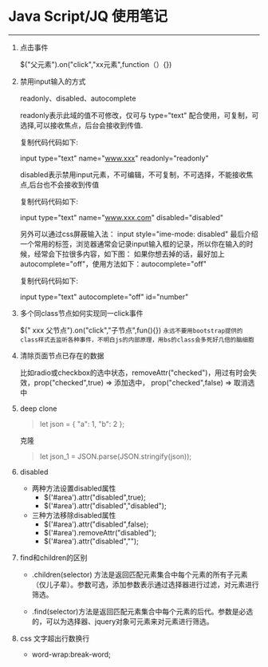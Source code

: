 # Java Script/JQ 使用笔记 #

----------

1. 点击事件

	$("父元素").on("click","xx元素",function（）{})

2. 禁用input输入的方式

	readonly、disabled、autocomplete 

	readonly表示此域的值不可修改，仅可与 type="text" 配合使用，可复制，可选择,可以接收焦点，后台会接收到传值. 
	
	复制代码代码如下:
	
	input type="text" name="www.xxx" readonly="readonly"
	
	disabled表示禁用input元素，不可编辑，不可复制，不可选择，不能接收焦点,后台也不会接收到传值 
	
	复制代码代码如下:
	
	input type="text" name="www.xxx.com" disabled="disabled" 
	
	另外可以通过css屏蔽输入法：
	input style="ime-mode: disabled"
	最后介绍一个常用的标签，浏览器通常会记录input输入框的记录，所以你在输入的时候，经常会下拉很多内容，如下图： 
	如果你想去掉的话，最好加上autocomplete="off"，使用方法如下：autocomplete="off" 
	
	复制代码代码如下:
	
	input type="text" autocomplete="off" id="number" 

3. 多个同class节点如何实现同一click事件

	$(" xxx 父节点").on("click","子节点",fun(){})
	`永远不要用bootstrap提供的class样式去监听各种事件，不明白js的内部原理，用bs的class会多死好几倍的脑细胞`
	
4. 清除页面节点已存在的数据

	比如radio或checkbox的选中状态，removeAttr("checked")，用过有时会失效，prop("checked",true) => 添加选中，
	prop("checked",false) => 取消选中

5. deep clone

	> let json = {
      "a": 1,
      "b": 2
    };

    克隆

    > let json_1 = JSON.parse(JSON.stringify(json));

6.	disabled

	- 两种方法设置disabled属性　　
		- $('#area').attr("disabled",true);
		- $('#area').attr("disabled","disabled");
	- 三种方法移除disabled属性
		- $('#area').attr("disabled",false);
		- $('#area').removeAttr("disabled");
		- $('#area').attr("disabled","");

7. find和children的区别

	- .children(selector) 方法是返回匹配元素集合中每个元素的所有子元素（仅儿子辈）。参数可选，添加参数表示通过选择器进行过滤，对元素进行筛选。

    - .find(selector)方法是返回匹配元素集合中每个元素的后代。参数是必选的，可以为选择器、jquery对象可元素来对元素进行筛选。

8. css 文字超出行数换行

	- word-wrap:break-word;

